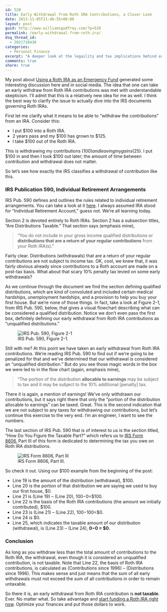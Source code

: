 ```yaml
---
id: 520
title: Early Withdrawal from Roth IRA Contributions, a Closer Look
date: 2013-11-05T21:46:55+00:00
layout: post
guid: http://www.williamsgodfrey.com/?p=520
permalink: /early-withdrawal-from-roth-ira/
dsq_thread_id:
  - 2021710438
categories:
  - Personal Finance
excerpt: "A deeper look at the legaility and tax implications behind early withdrawals from a Roth IRA."
comments: true
share: true
---
```


My post about [Using a Roth IRA as an Emergency Fund](http://www.williamsgodfrey.com/using-roth-ira-emergency-fund/) generated some interesting discussion here and in social media. The idea that one can take an early withdraw from Roth IRA contributions was met with understandable skepticism. I&#8217;ll admit that this is a relatively new idea for me as well. I think the best way to clarify the issue to actually dive into the IRS documents governing Roth IRAs.

First let me clarify what it means to be able to &#8220;withdraw the contributions&#8221; from an IRA. Consider this:

  * I put $100 into a Roth IRA.
  * 2 years pass and my $100 has grown to $125.
  * I take $100 out of the Roth IRA.

This is withdrawing my contributions ($100) and leaving my gains ($25). I put $100 in and then I took $100 out later; the amount of time between contribution and withdrawal does not matter.

So let&#8217;s see how exactly the IRS classifies a withdrawal of contribution like this.

### IRS Publication 590, Individual Retirement Arrangements

IRS Pub. 590 defines and outlines the rules related to individual retirement arrangements. You can take a look at it [here](http://www.irs.gov/publications/p590/index.html). I always assumed IRA stood for &#8220;Individual Retirement Account,&#8221; guess not. We&#8217;re all learning today.

Section 2 is devoted entirely to Roth IRAs. Section 2 has a subsection titles, &#8220;Are Distributions Taxable.&#8221; That section says (emphasis mine),

> &#8220;You do not include in your gross income qualified distributions or **distributions that are a return of your regular contributions**&nbsp;from your Roth IRA(s).&#8221;

Fairly clear. Distributions (withdrawals) that are a return of your regular contributions are not subject to income tax. OK, cool, we knew that, it was fairly obvious already since contributions to a Roth account are made on a post-tax basis. What about that scary 10% penalty tax levied on some early withdrawals?

As we continue through the document we find the section defining qualified distributions, which are kind of convoluted and included certain medical hardships, unemployment hardships, and a provision to help you buy your first house. But we&#8217;re none of those things. In fact, take a look at Figure 2-1, from IRS Pub. 590, below, that gives a visual flowchart describing what can be considered a qualified distribution. Notice we don&#8217;t even pass the first box, definitely defining our early withdrawal from Roth IRA contributions as &#8220;unqualified distributions.&#8221;


<figure>
<img src="{{ site.url }}/images/Figure-21.png" alt="IRS Pub. 590, Figure 2-1" /></a>
<figcaption>IRS Pub. 590, Figure 2-1.</figcaption>
</figure>

Still with me? At this point we have taken an&nbsp;early withdrawal from Roth IRA contributions. We&#8217;re reading IRS Pub. 590 to find out if we&#8217;re going to be penalized for that and we&#8217;ve determined that our withdrawal is considered an &#8220;unqualified distribution.&#8221; But do you see those magic words in the box we were led to in the flow chart (again,&nbsp;emphasis mine),

> <p style="text-align: left;">
>   &#8220;The portion of the distribution <strong>allocable to earnings</strong> may be subject to tax and it may be subject to the 10% additional [penalty] tax.
> </p>

<p style="text-align: left;">
  There it is again, a mention of earnings! We&#8217;ve only withdrawn our contributions, but it says right there that only the &#8220;portion of the distribution allocable to earnings&#8221; can be taxed. Great. This is the second indication that we are not subject to any taxes for withdrawing our contributions, but let&#8217;s continue this exercise to the very end. I&#8217;m an engineer, I want to see the numbers.
</p>

<p style="text-align: left;">
  The last section of IRS Pub. 590 that is of interest to us is the section titled, &#8220;How Do You Figure the Taxable Part?&#8221; which refers us to <a href="http://www.irs.gov/pub/irs-pdf/f8606.pdf">IRS Form 8606.</a>&nbsp;Part III of this form is dedicated to determining the tax you owe on Roth IRA distributions.
</p>


<figure>
  <img src="{{ site.url }}/images/Form8606.png" alt="IRS Form 8606, Part III" /></a>
  <figcaption>IRS Form 8606, Part III.</figcaption>
</figure>

<p style="text-align: left;">
  So check it out. Using our $100 example from the beginning of the post:
</p>

  * Line 19 is the amount of the distribution (withdrawal), $100.
  * Line 20 is the portion of that distribution we are saying we used to buy our first house, $0.
  * Line 21 is (Line 19) &#8211; (Line 20), $100-$0=$100.
  * Line 22 is the basis of the Roth IRA contributions (the amount we initially contributed), $100.
  * Line 23 is (Line 21) &#8211; (Line 22),&nbsp;$100-$100=$0.
  * Line 24 is $0.
  * Line 25, which indicates the&nbsp;taxable amount of our distribution (withdrawal),&nbsp;is&nbsp;(Line 23) &#8211; (Line 24), **$0-$0 = $0.**

### Conclusion

As long as you withdraw less than the total amount of contributions to the Roth IRA, the withdrawal, even though it is considered an unqualified contribution, is not taxable. Note that Line 22, the basis of Roth IRA contributions, is calculated as (Contributions since 1996) &#8211; (Distributions since 1996). This makes sense and just means that the sum of all early withdrawals must not exceed the sum of all contributions in order to remain untaxable.

So there it is, an early withdrawal from Roth IRA contribution is **not taxable**. Ever. No matter what. So take advantage and [start funding a Roth IRA right now](http://www.williamsgodfrey.com/using-roth-ira-emergency-fund/). Optimize your finances and put those dollars to work.
